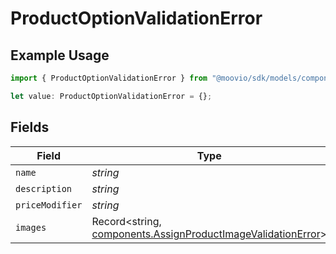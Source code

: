 # ProductOptionValidationError

## Example Usage

```typescript
import { ProductOptionValidationError } from "@moovio/sdk/models/components";

let value: ProductOptionValidationError = {};
```

## Fields

| Field                                                                                                                        | Type                                                                                                                         | Required                                                                                                                     | Description                                                                                                                  |
| ---------------------------------------------------------------------------------------------------------------------------- | ---------------------------------------------------------------------------------------------------------------------------- | ---------------------------------------------------------------------------------------------------------------------------- | ---------------------------------------------------------------------------------------------------------------------------- |
| `name`                                                                                                                       | *string*                                                                                                                     | :heavy_minus_sign:                                                                                                           | N/A                                                                                                                          |
| `description`                                                                                                                | *string*                                                                                                                     | :heavy_minus_sign:                                                                                                           | N/A                                                                                                                          |
| `priceModifier`                                                                                                              | *string*                                                                                                                     | :heavy_minus_sign:                                                                                                           | N/A                                                                                                                          |
| `images`                                                                                                                     | Record<string, [components.AssignProductImageValidationError](../../models/components/assignproductimagevalidationerror.md)> | :heavy_minus_sign:                                                                                                           | N/A                                                                                                                          |